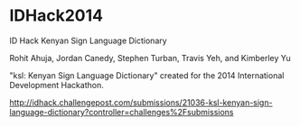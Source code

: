 # IDHack2014

ID Hack Kenyan Sign Language Dictionary

Rohit Ahuja, Jordan Canedy, Stephen Turban, Travis Yeh, and Kimberley Yu

"ksl: Kenyan Sign Language Dictionary" created for the 2014 International Development Hackathon.

http://idhack.challengepost.com/submissions/21036-ksl-kenyan-sign-language-dictionary?controller=challenges%2Fsubmissions

